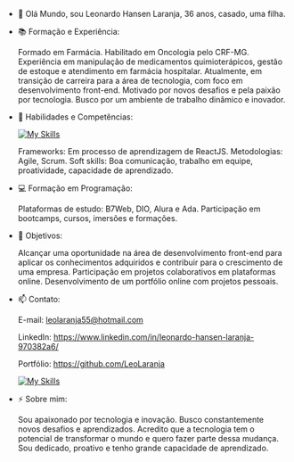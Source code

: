 - 👋 Olá Mundo, sou Leonardo Hansen Laranja, 36 anos, casado, uma filha.
  
- 📚 Formação e Experiência:
  
  Formado em Farmácia.
  Habilitado em Oncologia pelo CRF-MG.
  Experiência em manipulação de medicamentos quimioterápicos, gestão de estoque e atendimento em farmácia hospitalar.
  Atualmente, em transição de carreira para a área de tecnologia, com foco em desenvolvimento front-end.
  Motivado por novos desafios e pela paixão por tecnologia.
  Busco por um ambiente de trabalho dinâmico e inovador.

- 🌱 Habilidades e Competências:
  
  [![My Skills](https://skillicons.dev/icons?i=html,css,js,git,github,vscode&perline=3)](https://skillicons.dev)
  
  Frameworks: Em processo de aprendizagem de ReactJS.
  Metodologias: Agile, Scrum.
  Soft skills: Boa comunicação, trabalho em equipe, proatividade, capacidade de aprendizado.

- 💻 Formação em Programação:
  
  Plataformas de estudo: B7Web, DIO, Alura e Ada.
  Participação em bootcamps, cursos, imersões e formações.
  
- 💪 Objetivos:
  
  Alcançar uma oportunidade na área de desenvolvimento front-end para aplicar os conhecimentos adquiridos e contribuir para o crescimento de uma empresa.
  Participação em projetos colaborativos em plataformas online.
  Desenvolvimento de um portfólio online com projetos pessoais.
  
- 📫 Contato:
  
  E-mail: leolaranja55@hotmail.com
  
  LinkedIn: <https://www.linkedin.com/in/leonardo-hansen-laranja-970382a6/>
  
  Portfólio: <https://github.com/LeoLaranja>

   [![My Skills](https://skillicons.dev/icons?i=gmail,linkedin,github)](https://skillicons.dev)

- ⚡ Sobre mim:
  
  Sou apaixonado por tecnologia e inovação. Busco constantemente novos desafios e aprendizados. 
  Acredito que a tecnologia tem o potencial de transformar o mundo e quero fazer parte dessa mudança. 
  Sou dedicado, proativo e tenho grande capacidade de aprendizado.

